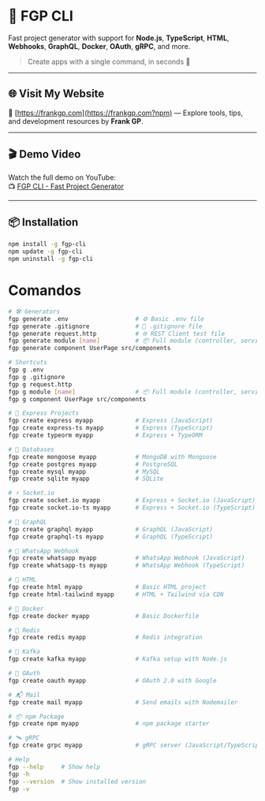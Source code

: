 <!-- fgp-cli\readme.md -->

# 🧰 FGP CLI

Fast project generator with support for **Node.js**, **TypeScript**, **HTML**, **Webhooks**, **GraphQL**, **Docker**, **OAuth**, **gRPC**, and more.

> Create apps with a single command, in seconds 🚀

---

## 🌐 Visit My Website

🔗 [https://frankgp.com](https://frankgp.com?npm) — Explore tools, tips, and development resources by **Frank GP**.

---

## 🎬 Demo Video

Watch the full demo on YouTube:  
📺 [FGP CLI - Fast Project Generator](https://youtu.be/btgmyqPEEhE)

---

## 📦 Installation

```bash
npm install -g fgp-cli
npm update -g fgp-cli
npm uninstall -g fgp-cli
```

# Comandos

```sh
# 🛠️ Generators
fgp generate .env                   # ⚙️ Basic .env file
fgp generate .gitignore             # 🙈 .gitignore file
fgp generate request.http           # 🌐 REST Client test file
fgp generate module [name]          # 📦 Full module (controller, service, routes, etc.)
fgp generate component UserPage src/components

# Shortcuts
fgp g .env
fgp g .gitignore
fgp g request.http
fgp g module [name]                 # 📦 Full module (controller, service, routes, etc.)
fgp g component UserPage src/components

# 🧱 Express Projects
fgp create express myapp            # Express (JavaScript)
fgp create express-ts myapp         # Express (TypeScript)
fgp create typeorm myapp            # Express + TypeORM

# 🧠 Databases
fgp create mongoose myapp           # MongoDB with Mongoose
fgp create postgres myapp           # PostgreSQL
fgp create mysql myapp              # MySQL
fgp create sqlite myapp             # SQLite

# ⚡ Socket.io
fgp create socket.io myapp          # Express + Socket.io (JavaScript)
fgp create socket.io-ts myapp       # Express + Socket.io (TypeScript)

# 🔌 GraphQL
fgp create graphql myapp            # GraphQL (JavaScript)
fgp create graphql-ts myapp         # GraphQL (TypeScript)

# 💬 WhatsApp Webhook
fgp create whatsapp myapp           # WhatsApp Webhook (JavaScript)
fgp create whatsapp-ts myapp        # WhatsApp Webhook (TypeScript)

# 🎨 HTML
fgp create html myapp               # Basic HTML project
fgp create html-tailwind myapp      # HTML + Tailwind via CDN

# 🐳 Docker
fgp create docker myapp             # Basic Dockerfile

# 🧊 Redis
fgp create redis myapp              # Redis integration

# 📡 Kafka
fgp create kafka myapp              # Kafka setup with Node.js

# 🔐 OAuth
fgp create oauth myapp              # OAuth 2.0 with Google

# 📬 Mail
fgp create mail myapp               # Send emails with Nodemailer

# 📦 npm Package
fgp create npm myapp                # npm package starter

# 🛰️ gRPC
fgp create grpc myapp               # gRPC server (JavaScript/TypeScript)

# Help
fgp --help     # Show help
fgp -h
fgp --version  # Show installed version
fgp -v
```
